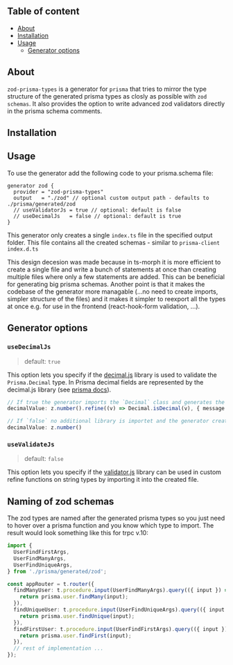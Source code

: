 ## Table of content

* [About](#about)
* [Installation](#installation)
* [Usage](#usage)
  - [Generator options](#generator-options)


## About

`zod-prisma-types` is a generator for `prisma` that tries to mirror the type structure of the generated prisma types as closly as possible with `zod schemas`. It also provides the option to write advanced zod validators directly in the prisma schema comments.

## Installation

## Usage

To use the generator add the following code to your prisma.schema file:

```prisma
generator zod {
  provider = "zod-prisma-types"
  output   = "./zod" // optional custom output path - defaults to ./prisma/generated/zod
  // useValidatorJs = true // optional: default is false
  // useDecimalJs   = false // optional: default is true
}
```

This generator only creates a single `index.ts` file in the specified output folder. This file contains all the created schemas - similar to `prisma-client` `index.d.ts`

This design decesion was made because in ts-morph it is more efficient to create a single file and write a bunch of statements at once than creating multiple files where only a few statements are added. This can be beneficial for generating big prisma schemas. Another point is that it makes the codebase of the generator more managable (...no need to create imports, simpler structure of the files) and it makes it simpler to reexport all the types at once e.g. for use in the frontend (react-hook-form validation, ...).

## Generator options

### `useDecimalJs`

> default: `true`

This option lets you specify if the [decimal.js](https://mikemcl.github.io/decimal.js/) library is used to validate the `Prisma.Decimal` type. In Prisma decimal fields are represented by the decimal.js library (see [prisma docs](https://www.prisma.io/docs/concepts/components/prisma-client/working-with-fields#working-with-decimal)). 

```ts
// If true the generator imports the `Decimal` class and generates the following output:
decimalValue: z.number().refine((v) => Decimal.isDecimal(v), { message: 'Must be a Decimal' }),

// If `false` no additional library is importet and the generator creates the following output:
decimalValue: z.number()
```

### `useValidateJs`

> default: `false`

This option lets you specify if the [validator.js](https://github.com/validatorjs/validator.js) library can be used in custom refine functions on string types by importing it into the created file.



## Naming of zod schemas

The zod types are named after the generated prisma types so you just need to hover over a prisma function and you know which type to import. The result would look something like this for trpc v.10:

```ts
import {
  UserFindFirstArgs,
  UserFindManyArgs,
  UserFindUniqueArgs,
} from './prisma/generated/zod';

const appRouter = t.router({
  findManyUser: t.procedure.input(UserFindManyArgs).query(({ input }) => {
    return prisma.user.findMany(input);
  }),
  findUniqueUser: t.procedure.input(UserFindUniqueArgs).query(({ input }) => {
    return prisma.user.findUnique(input);
  }),
  findFirstUser: t.procedure.input(UserFindFirstArgs).query(({ input }) => {
    return prisma.user.findFirst(input);
  }),
  // rest of implementation ...
});
```
